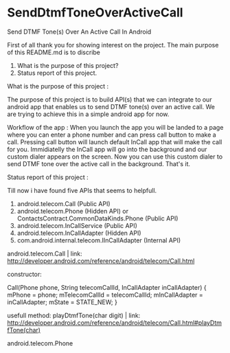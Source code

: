 # SendDtmfToneOverActiveCall

Send DTMF Tone(s) Over An Active Call In Android

First of all thank you for showing interest on the project. The main purpose of this README.md is to discribe

1) What is the purpose of this project?
2) Status report of this project.

What is the purpose of this project : 

The purpose of this project is to build API(s) that we can integrate to our android app that enables us to send DTMF tone(s) over an active
call. We are trying to achieve this in a simple android app for now. 
     
Workflow of the app :  When you launch the app you will be landed to a page where you can enter a phone number and can press call button
to make a call. Pressing call button will launch default InCall app that will make the call for you. Immidiatelly the InCall app will go 
into the background and our custom dialer appears on the screen. Now you can use this custom dialer to send DTMF tone over the active call 
in the background. That's it.

Status report of this project : 

Till now i have found five APIs that seems to helpfull. 

1. android.telecom.Call (Public API)    
2. android.telecom.Phone (Hidden API)  or  ContactsContract.CommonDataKinds.Phone (Public API)
3. android.telecom.InCallService (Public API)
4. android.telecom.InCallAdapter (Hidden API)
5. com.android.internal.telecom.IInCallAdapter (Internal API)

android.telecom.Call | link: http://developer.android.com/reference/android/telecom/Call.html

constructor: 
 
 Call(Phone phone, String telecomCallId, InCallAdapter inCallAdapter) {
        mPhone = phone;
        mTelecomCallId = telecomCallId;
        mInCallAdapter = inCallAdapter;
        mState = STATE_NEW;
  }

usefull method: playDtmfTone(char digit) | link: http://developer.android.com/reference/android/telecom/Call.html#playDtmfTone(char)

android.telecom.Phone 
